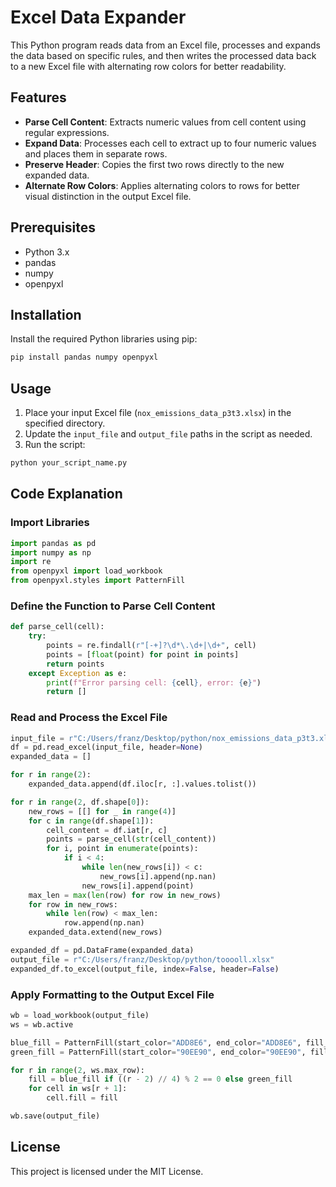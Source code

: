 # Excel Data Expander

This Python program reads data from an Excel file, processes and expands the data based on specific rules, and then writes the processed data back to a new Excel file with alternating row colors for better readability.

## Features

- **Parse Cell Content**: Extracts numeric values from cell content using regular expressions.
- **Expand Data**: Processes each cell to extract up to four numeric values and places them in separate rows.
- **Preserve Header**: Copies the first two rows directly to the new expanded data.
- **Alternate Row Colors**: Applies alternating colors to rows for better visual distinction in the output Excel file.

## Prerequisites

- Python 3.x
- pandas
- numpy
- openpyxl

## Installation

Install the required Python libraries using pip:

```sh
pip install pandas numpy openpyxl
```

## Usage

1. Place your input Excel file (`nox_emissions_data_p3t3.xlsx`) in the specified directory.
2. Update the `input_file` and `output_file` paths in the script as needed.
3. Run the script:

```sh
python your_script_name.py
```

## Code Explanation

### Import Libraries

```python
import pandas as pd
import numpy as np
import re
from openpyxl import load_workbook
from openpyxl.styles import PatternFill
```

### Define the Function to Parse Cell Content

```python
def parse_cell(cell):
    try:
        points = re.findall(r"[-+]?\d*\.\d+|\d+", cell)
        points = [float(point) for point in points]
        return points
    except Exception as e:
        print(f"Error parsing cell: {cell}, error: {e}")
        return []
```

### Read and Process the Excel File

```python
input_file = r"C:/Users/franz/Desktop/python/nox_emissions_data_p3t3.xlsx"  
df = pd.read_excel(input_file, header=None)
expanded_data = []

for r in range(2):
    expanded_data.append(df.iloc[r, :].values.tolist())

for r in range(2, df.shape[0]):
    new_rows = [[] for _ in range(4)]
    for c in range(df.shape[1]):
        cell_content = df.iat[r, c]
        points = parse_cell(str(cell_content))
        for i, point in enumerate(points):
            if i < 4:
                while len(new_rows[i]) < c:
                    new_rows[i].append(np.nan)
                new_rows[i].append(point)
    max_len = max(len(row) for row in new_rows)
    for row in new_rows:
        while len(row) < max_len:
            row.append(np.nan)
    expanded_data.extend(new_rows)

expanded_df = pd.DataFrame(expanded_data)
output_file = r"C:/Users/franz/Desktop/python/tooooll.xlsx"  
expanded_df.to_excel(output_file, index=False, header=False)
```

### Apply Formatting to the Output Excel File

```python
wb = load_workbook(output_file)
ws = wb.active

blue_fill = PatternFill(start_color="ADD8E6", end_color="ADD8E6", fill_type="solid")
green_fill = PatternFill(start_color="90EE90", end_color="90EE90", fill_type="solid")

for r in range(2, ws.max_row):
    fill = blue_fill if ((r - 2) // 4) % 2 == 0 else green_fill
    for cell in ws[r + 1]:
        cell.fill = fill

wb.save(output_file)
```

## License

This project is licensed under the MIT License.
```
